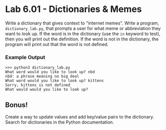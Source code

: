 # Lab 6.01 - Dictionaries & Memes

Write a dictionary that gives context to "internet memes".  Write a program, `dictionary_lab.py`, that prompts a user for what meme or abbreviation they want to look up. If the word is in the dictionary (use the `in` keyword to test), then you will print out the definition. If the word is not in the dictionary, the program will print out that the word is not defined. 

### Example Output

```
>>> python3 dictionary_lab.py
What word would you like to look up? nbd
nbd: a phrase meaning no big deal
What word would you like to look up? kittens
Sorry, kittens is not defined
What would would you like to look up? 
```

## Bonus!
Create a way to update values and add key/value pairs to the dictionary. Search for dictionaries in the Python documentation. 